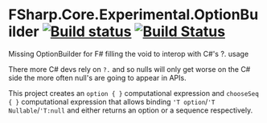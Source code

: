 # FSharp.Core.Experimental.OptionBuilder [![Build status](https://ci.appveyor.com/api/projects/status/fr0n9r2qucbxrbyi?svg=true)](https://ci.appveyor.com/project/jbtule/fsharp-core-experimental-optionbuilder) [![Build Status](https://travis-ci.org/ekonbenefits/FSharp.Core.Experimental.OptionBuilder.svg?branch=master)](https://travis-ci.org/ekonbenefits/FSharp.Core.Experimental.OptionBuilder)

Missing OptionBuilder for F# filling the void to interop with  C#'s ?. usage

There more C# devs rely on `?.` and so nulls will only get worse on the C# side the more often null's are going to appear in APIs.

This project creates an `option { }` computational expression and `chooseSeq { }` computational expression that allows binding `'T option`/`'T Nullable`/`'T:null` and either returns an option or a sequence respectively.

